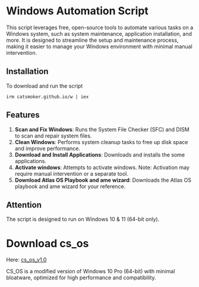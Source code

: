 # Windows Automation Script

This script leverages free, open-source tools to automate various tasks on a Windows system, such as system maintenance, application installation, and more. It is designed to streamline the setup and maintenance process, making it easier to manage your Windows environment with minimal manual intervention.

## Installation

To download and run the script
```
irm catsmoker.github.io/w | iex
```

## Features

1. **Scan and Fix Windows**: Runs the System File Checker (SFC) and DISM to scan and repair system files.
2. **Clean Windows**: Performs system cleanup tasks to free up disk space and improve performance.
3. **Download and Install Applications**: Downloads and installs the some applications.
4. **Activate windows**: Attempts to activate windows. Note: Activation may require manual intervention or a separate tool.
5. **Download Atlas OS Playbook and ame wizard**: Downloads the Atlas OS playbook and ame wizard for your reference.

## Attention
The script is designed to run on Windows 10 & 11 (64-bit only).

# Download cs_os

Here: [cs_os_v1.0](https://mega.nz/file/h44WjDoB#UVKfZZ7C3DtbWcH2rg__kYt8PrSlity1_VVeQ1JA6qU)

CS_OS is a modified version of Windows 10 Pro (64-bit) with minimal bloatware, optimized for high performance and compatibility.
